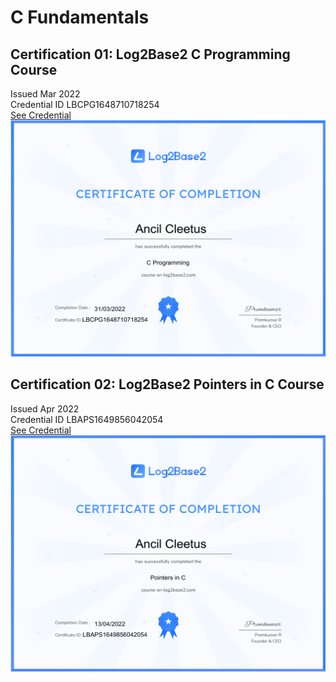 # C Fundamentals

## Certification 01: Log2Base2 C Programming Course
Issued Mar 2022  
Credential ID LBCPG1648710718254  
[See Credential](https://log2base2.com/Assets/Certificates/ancilcleetus.personal/C%20Programming)  
![Certification 01: Log2Base2 C Programming Course](certifications/Certificate-Log2Base2-Course-02-C-Programming.png "Certification 01: Log2Base2 C Programming Course")

## Certification 02: Log2Base2 Pointers in C Course
Issued Apr 2022  
Credential ID LBAPS1649856042054  
[See Credential](https://log2base2.com/Assets/Certificates/ancilcleetus.personal/Pointers%20in%20C)  
![Certification 02: Log2Base2 Pointers in C Course](certifications/Certificate-Log2Base2-Course-03-Pointers-in-C.png "Certification 02: Log2Base2 Pointers in C Course")
